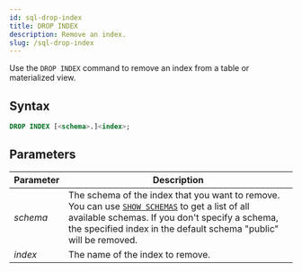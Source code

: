 ```yaml
---
id: sql-drop-index
title: DROP INDEX
description: Remove an index.
slug: /sql-drop-index
---
```


Use the `DROP INDEX` command to remove an index from a table or materialized view.

## Syntax

```sql
DROP INDEX [<schema>.]<index>;
```


## Parameters

|Parameter                  | Description           |
|---------------------------|-----------------------|
|*schema*                   |The schema of the index that you want to remove. You can use [`SHOW SCHEMAS`](sql-show-schemas.md) to get a list of all available schemas. If you don't specify a schema, the specified index in the default schema "public" will be removed.|
|*index*                    |The name of the index to remove.|

